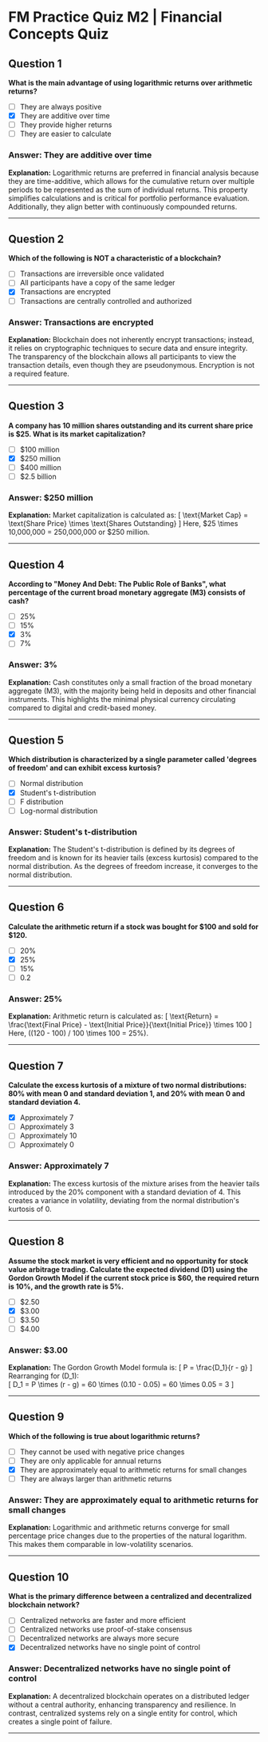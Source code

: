 # FM Practice Quiz M2 | Financial Concepts Quiz

## Question 1
**What is the main advantage of using logarithmic returns over arithmetic returns?**
- [ ] They are always positive  
- [x] They are additive over time  
- [ ] They provide higher returns  
- [ ] They are easier to calculate  

### **Answer: They are additive over time**

**Explanation:**
Logarithmic returns are preferred in financial analysis because they are time-additive, which allows for the cumulative return over multiple periods to be represented as the sum of individual returns. This property simplifies calculations and is critical for portfolio performance evaluation. Additionally, they align better with continuously compounded returns.

---

## Question 2
**Which of the following is NOT a characteristic of a blockchain?**
- [ ] Transactions are irreversible once validated  
- [ ] All participants have a copy of the same ledger  
- [x] Transactions are encrypted  
- [ ] Transactions are centrally controlled and authorized  

### **Answer: Transactions are encrypted**

**Explanation:**
Blockchain does not inherently encrypt transactions; instead, it relies on cryptographic techniques to secure data and ensure integrity. The transparency of the blockchain allows all participants to view the transaction details, even though they are pseudonymous. Encryption is not a required feature.

---

## Question 3
**A company has 10 million shares outstanding and its current share price is $25. What is its market capitalization?**
- [ ] $100 million  
- [x] $250 million  
- [ ] $400 million  
- [ ] $2.5 billion  

### **Answer: $250 million**

**Explanation:**
Market capitalization is calculated as:
\[
\text{Market Cap} = \text{Share Price} \times \text{Shares Outstanding}
\]
Here, $25 \times 10,000,000 = 250,000,000 or $250 million.

---

## Question 4
**According to "Money And Debt: The Public Role of Banks", what percentage of the current broad monetary aggregate (M3) consists of cash?**
- [ ] 25%  
- [ ] 15%  
- [x] 3%  
- [ ] 7%  

### **Answer: 3%**

**Explanation:**
Cash constitutes only a small fraction of the broad monetary aggregate (M3), with the majority being held in deposits and other financial instruments. This highlights the minimal physical currency circulating compared to digital and credit-based money.

---

## Question 5
**Which distribution is characterized by a single parameter called 'degrees of freedom' and can exhibit excess kurtosis?**
- [ ] Normal distribution  
- [x] Student's t-distribution  
- [ ] F distribution  
- [ ] Log-normal distribution  

### **Answer: Student's t-distribution**

**Explanation:**
The Student's t-distribution is defined by its degrees of freedom and is known for its heavier tails (excess kurtosis) compared to the normal distribution. As the degrees of freedom increase, it converges to the normal distribution.

---

## Question 6
**Calculate the arithmetic return if a stock was bought for $100 and sold for $120.**
- [ ] 20%  
- [x] 25%  
- [ ] 15%  
- [ ] 0.2  

### **Answer: 25%**

**Explanation:**
Arithmetic return is calculated as:
\[
\text{Return} = \frac{\text{Final Price} - \text{Initial Price}}{\text{Initial Price}} \times 100
\]
Here, \((120 - 100) / 100 \times 100 = 25\%\).

---

## Question 7
**Calculate the excess kurtosis of a mixture of two normal distributions: 80% with mean 0 and standard deviation 1, and 20% with mean 0 and standard deviation 4.**
- [x] Approximately 7  
- [ ] Approximately 3  
- [ ] Approximately 10  
- [ ] Approximately 0  

### **Answer: Approximately 7**

**Explanation:**
The excess kurtosis of the mixture arises from the heavier tails introduced by the 20% component with a standard deviation of 4. This creates a variance in volatility, deviating from the normal distribution's kurtosis of 0.

---

## Question 8
**Assume the stock market is very efficient and no opportunity for stock value arbitrage trading. Calculate the expected dividend (D1) using the Gordon Growth Model if the current stock price is $60, the required return is 10%, and the growth rate is 5%.**
- [ ] $2.50  
- [x] $3.00  
- [ ] $3.50  
- [ ] $4.00  

### **Answer: $3.00**

**Explanation:**
The Gordon Growth Model formula is:
\[
P = \frac{D_1}{r - g}
\]
Rearranging for \(D_1\):  
\[
D_1 = P \times (r - g) = 60 \times (0.10 - 0.05) = 60 \times 0.05 = 3
\]

---

## Question 9
**Which of the following is true about logarithmic returns?**
- [ ] They cannot be used with negative price changes  
- [ ] They are only applicable for annual returns  
- [x] They are approximately equal to arithmetic returns for small changes  
- [ ] They are always larger than arithmetic returns  

### **Answer: They are approximately equal to arithmetic returns for small changes**

**Explanation:**
Logarithmic and arithmetic returns converge for small percentage price changes due to the properties of the natural logarithm. This makes them comparable in low-volatility scenarios.

---

## Question 10
**What is the primary difference between a centralized and decentralized blockchain network?**
- [ ] Centralized networks are faster and more efficient  
- [ ] Centralized networks use proof-of-stake consensus  
- [ ] Decentralized networks are always more secure  
- [x] Decentralized networks have no single point of control  

### **Answer: Decentralized networks have no single point of control**

**Explanation:**
A decentralized blockchain operates on a distributed ledger without a central authority, enhancing transparency and resilience. In contrast, centralized systems rely on a single entity for control, which creates a single point of failure.

---
